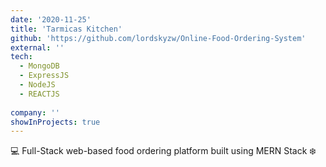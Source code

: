 ```yaml
---
date: '2020-11-25'
title: 'Tarmicas Kitchen'
github: 'https://github.com/lordskyzw/Online-Food-Ordering-System'
external: ''
tech:
  - MongoDB
  - ExpressJS
  - NodeJS
  - REACTJS
  
company: ''
showInProjects: true
---
```


💻 Full-Stack web-based food ordering platform built using MERN Stack ❄️
